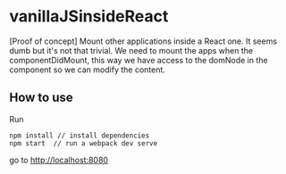 # vanillaJSinsideReact

[Proof of concept]
Mount other applications inside a React one. It seems dumb but it's not that trivial.
We need to mount the apps when the componentDidMount, this way we have access to the domNode in the component so we can modify the content.


## How to use
Run
```
npm install // install dependencies
npm start  // run a webpack dev serve
```
go to [http://localhost:8080](http://localhost:8080)
